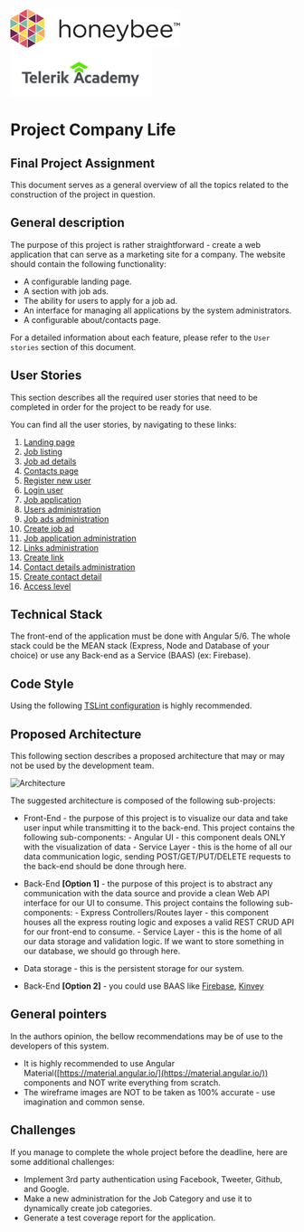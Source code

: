<img src="./assets/honeybee-logo.png" width="300px">
<img src="./assets/telerik-logo.png"  width="250px">

# Project Company Life
## Final Project Assignment

This document serves as a general overview of all the topics related to the construction of the project in question.

## General description

The purpose of this project is rather straightforward - create a web application that can serve as a marketing site for a company. The website should contain the following functionality:

- A configurable landing page.
- A section with job ads.
- The ability for users to apply for a job ad.
- An interface for managing all applications by the system administrators.
- A configurable about/contacts page.

For a detailed information about each feature, please refer to the `User stories` section of this document.

## User Stories

This section describes all the required user stories that need to be completed in order for the project to be ready for use.

You can find all the user stories, by navigating to these links:

1. [Landing page](user-stories/landing-page.md)
2. [Job listing](user-stories/job-listing.md)
3. [Job ad details](user-stories/job-ad-details.md)
4. [Contacts page](user-stories/contacts-page.md)
5. [Register new user](user-stories/register-new-user.md)
6. [Login user](user-stories/login-user.md)
7. [Job application](user-stories/job-application.md)
8. [Users administration](user-stories/list-user-admin.md)
9. [Job ads administration](user-stories/job-ads-admin.md)
10. [Create job ad](user-stories/create-job-ad.md)
11. [Job application administration](user-stories/job-applications-admin.md)
12. [Links administration](user-stories/links-admin.md)
13. [Create link](user-stories/create-link-admin.md)
14. [Contact details administration](user-stories/contacts-admin.md)
15. [Create contact detail](user-stories/create-contact-admin.md)
16. [Access level](user-stories/access-level.md)

## Technical Stack

The front-end of the application must be done with Angular 5/6.
The whole stack could be the MEAN stack (Express, Node and Database of your choice) or use any Back-end as a Service (BAAS) (ex: Firebase).

## Code Style

Using the following [TSLint configuration](../configuration/tslint.json) is highly recommended.

## Proposed Architecture

This following section describes a proposed architecture that may or may not be used by the development team.

![Architecture](assets/example-architecture.png)

The suggested architecture is composed of the following sub-projects:

- Front-End - the purpose of this project is to visualize our data and take user input while transmitting it to the back-end. This project contains the following sub-components:
        - Angular UI - this component deals ONLY with the visualization of data
        - Service Layer - this is the home of all our data communication logic, sending POST/GET/PUT/DELETE requests to the back-end should be done through here.

- Back-End **[Option 1]** - the purpose of this project is to abstract any communication with the data source and provide a clean Web API interface for our UI to consume. This project contains the following sub-components:
        - Express Controllers/Routes layer - this component houses all the express routing logic and exposes a valid REST CRUD API for our front-end to consume.
        - Service Layer - this is the home of all our data storage and validation logic. If we want to store something in our database, we should go through here.

- Data storage - this is the persistent storage for our system.

- Back-End **[Option 2]** - you could use BAAS like [Firebase](https://firebase.google.com/), [Kinvey](https://www.kinvey.com/)

## General pointers

In the authors opinion, the bellow recommendations may be of use to the developers of this system.

- It is highly recommended to use Angular Material([https://material.angular.io/](https://material.angular.io/)) components and NOT write everything from scratch.
- The wireframe images are NOT to be taken as 100% accurate - use imagination and common sense. 

## Challenges

If you manage to complete the whole project before the deadline, here are some additional challenges:

- Implement 3rd party authentication using Facebook, Tweeter, Github, and Google.
- Make a new administration for the Job Category and use it to dynamically create job categories.
- Generate a test coverage report for the application.
